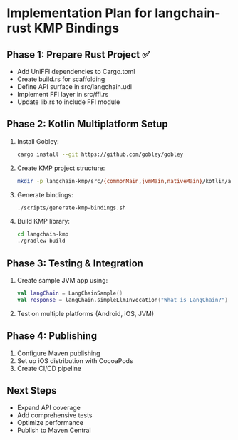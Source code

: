 # Implementation Plan for langchain-rust KMP Bindings

## Phase 1: Prepare Rust Project ✅
- Add UniFFI dependencies to Cargo.toml
- Create build.rs for scaffolding
- Define API surface in src/langchain.udl
- Implement FFI layer in src/ffi.rs
- Update lib.rs to include FFI module

## Phase 2: Kotlin Multiplatform Setup
1. Install Gobley:
   ```bash
   cargo install --git https://github.com/gobley/gobley
   ```

2. Create KMP project structure:
   ```bash
   mkdir -p langchain-kmp/src/{commonMain,jvmMain,nativeMain}/kotlin/ai/langchain/kmp
   ```

3. Generate bindings:
   ```bash
   ./scripts/generate-kmp-bindings.sh
   ```

4. Build KMP library:
   ```bash
   cd langchain-kmp
   ./gradlew build
   ```
   

## Phase 3: Testing & Integration
1. Create sample JVM app using:
   ```kotlin
   val langChain = LangChainSample()
   val response = langChain.simpleLlmInvocation("What is LangChain?")
   ```

2. Test on multiple platforms (Android, iOS, JVM)

## Phase 4: Publishing
1. Configure Maven publishing
2. Set up iOS distribution with CocoaPods
3. Create CI/CD pipeline

## Next Steps
- Expand API coverage
- Add comprehensive tests
- Optimize performance
- Publish to Maven Central
